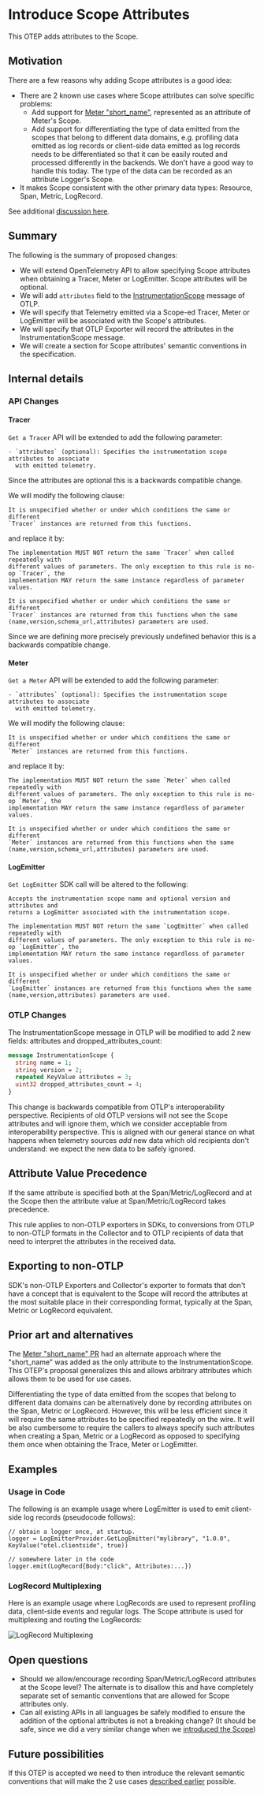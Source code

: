 # Introduce Scope Attributes

This OTEP adds attributes to the Scope.

## Motivation

There are a few reasons why adding Scope attributes is a good idea:

- There are 2 known use cases where Scope attributes can solve specific problems:
  - Add support for [Meter "short_name"](https://github.com/open-telemetry/opentelemetry-specification/pull/2422),
    represented as an attribute of Meter's Scope.
  - Add support for differentiating the type of data emitted from the scopes that belong
    to different data domains, e.g. profiling data emitted as log records or client-side
    data emitted as log records needs to be differentiated so that it can be easily
    routed and processed differently in the backends. We don't have a good way to handle
    this today. The type of the data can be recorded as an attribute Logger's Scope.
- It makes Scope consistent with the other primary data types: Resource, Span, Metric,
  LogRecord.

See additional [discussion here](https://github.com/open-telemetry/opentelemetry-specification/issues/2450).

## Summary

The following is the summary of proposed changes:

- We will extend OpenTelemetry API to allow specifying Scope attributes when obtaining a
  Tracer, Meter or LogEmitter. Scope attributes will be optional.
- We will add `attributes` field to the [InstrumentationScope](https://github.com/open-telemetry/opentelemetry-proto/blob/88faab1197a2a105c7da659951e94bc951d37ab9/opentelemetry/proto/common/v1/common.proto#L83)
  message of OTLP.
- We will specify that Telemetry emitted via a Scope-ed Tracer, Meter or LogEmitter will
  be associated with the Scope's attributes.
- We will specify that OTLP Exporter will record the attributes in the
  InstrumentationScope message.
- We will create a section for Scope attributes' semantic conventions in
  the specification.

## Internal details

### API Changes

#### Tracer

`Get a Tracer` API will be extended to add the following parameter:

```
- `attributes` (optional): Specifies the instrumentation scope attributes to associate
  with emitted telemetry.
```

Since the attributes are optional this is a backwards compatible change.

We will modify the following clause:

```
It is unspecified whether or under which conditions the same or different
`Tracer` instances are returned from this functions.
```

and replace it by:

```
The implementation MUST NOT return the same `Tracer` when called repeatedly with
different values of parameters. The only exception to this rule is no-op `Tracer`, the
implementation MAY return the same instance regardless of parameter values.

It is unspecified whether or under which conditions the same or different
`Tracer` instances are returned from this functions when the same 
(name,version,schema_url,attributes) parameters are used.
```

Since we are defining more precisely previously undefined behavior this is a
backwards compatible change.

#### Meter

`Get a Meter` API will be extended to add the following parameter:

```
- `attributes` (optional): Specifies the instrumentation scope attributes to associate
  with emitted telemetry.
```

We will modify the following clause:

```
It is unspecified whether or under which conditions the same or different
`Meter` instances are returned from this functions.
```

and replace it by:

```
The implementation MUST NOT return the same `Meter` when called repeatedly with
different values of parameters. The only exception to this rule is no-op `Meter`, the
implementation MAY return the same instance regardless of parameter values.

It is unspecified whether or under which conditions the same or different
`Meter` instances are returned from this functions when the same 
(name,version,schema_url,attributes) parameters are used.
```

#### LogEmitter

`Get LogEmitter` SDK call will be altered to the following:

```
Accepts the instrumentation scope name and optional version and attributes and
returns a LogEmitter associated with the instrumentation scope.

The implementation MUST NOT return the same `LogEmitter` when called repeatedly with
different values of parameters. The only exception to this rule is no-op `LogEmitter`, the
implementation MAY return the same instance regardless of parameter values.

It is unspecified whether or under which conditions the same or different
`LogEmitter` instances are returned from this functions when the same
(name,version,attributes) parameters are used.
```

### OTLP Changes

The InstrumentationScope message in OTLP will be modified to add 2 new fields:
attributes and dropped_attributes_count:

```protobuf
message InstrumentationScope {
  string name = 1;
  string version = 2;
  repeated KeyValue attributes = 3;
  uint32 dropped_attributes_count = 4;
}
```

This change is backwards compatible from OTLP's interoperability perspective. Recipients
of old OTLP versions will not see the Scope attributes and will ignore them, which we
consider acceptable from interoperability perspective. This is aligned with our general
stance on what happens when telemetry sources _add_ new data which old recipients
don't understand: we expect the new data to be safely ignored.

## Attribute Value Precedence

If the same attribute is specified both at the Span/Metric/LogRecord and at the Scope
then the attribute value at Span/Metric/LogRecord takes precedence.

This rule applies to non-OTLP exporters in SDKs, to conversions from OTLP to non-OTLP
formats in the Collector and to OTLP recipients of data that need to interpret the
attributes in the received data.

## Exporting to non-OTLP

SDK's non-OTLP Exporters and Collector's exporter to formats that don't have a concept
that is equivalent to the Scope will record the attributes at the most suitable place
in their corresponding format, typically at the Span, Metric or LogRecord equivalent.

## Prior art and alternatives

The [Meter "short_name" PR](https://github.com/open-telemetry/opentelemetry-specification/pull/2422)
had an alternate approach where the "short_name" was added as the only attribute to the
InstrumentationScope. This OTEP's proposal generalizes this and allows arbitrary
attributes which allows them to be used for use cases.

Differentiating the type of data emitted from the scopes that belong to different data
domains can be alternatively done by recording attributes on the Span, Metric or LogRecord.
However, this will be less efficient since it will require the same attributes to be
specified repeatedly on the wire. It will be also cumbersome to require the callers
to always specify such attributes when creating a Span, Metric or a LogRecord as
opposed to specifying them once when obtaining the Trace, Meter or LogEmitter.

## Examples

### Usage in Code

The following is an example usage where LogEmitter is used to emit client-side
log records (pseudocode follows):

```
// obtain a logger once, at startup.
logger = LogEmitterProvider.GetLogEmitter("mylibrary", "1.0.0", KeyValue("otel.clientside", true))

// somewhere later in the code
logger.emit(LogRecord{Body:"click", Attributes:...})
```

### LogRecord Multiplexing

Here is an example usage where LogRecords are used to represent profiling data,
client-side events and regular logs. The Scope attribute is used for multiplexing
and routing the LogRecords:

![LogRecord Multiplexing](img/0201-scope-multiplexing.png)

## Open questions

- Should we allow/encourage recording Span/Metric/LogRecord attributes at the Scope level?
  The alternate is to disallow this and have completely separate set of semantic
  conventions that are allowed for Scope attributes only.
- Can all existing APIs in all languages be safely modified to ensure the addition
  of the optional attributes is not a breaking change? (It should be safe, since we did
  a very similar change when we [introduced the Scope](https://github.com/open-telemetry/opentelemetry-specification/pull/2276))

## Future possibilities

If this OTEP is accepted we need to then introduce the relevant semantic conventions
that will make the 2 use cases [described earlier](#motivation) possible.
